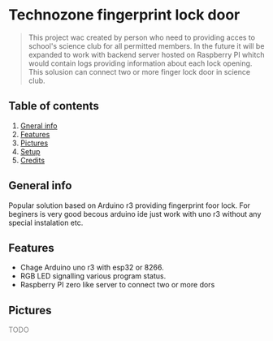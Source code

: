 # Technozone fingerprint lock door 

>This project wac created by person who need to providing acces to school's science club for all permitted members. In the future it will be expanded to work with backend server hosted on Raspberry PI whitch would contain logs providing information about each lock opening. This solusion can connect two or more finger lock door in science club. 

## Table of contents 
1. [Gneral info](#general-info) 
2. [Features](#features) 
3. [Pictures](#pictures) 
4. [Setup](#setup)   <!-- to:do in feature is do a good setup section -->
5. [Credits](#credits) 


## General info
Popular solution based on Arduino r3 providing fingerprint foor lock. For beginers is very good becous arduino ide just work with uno r3 without any special instalation etc.  


## Features
* Chage Arduino uno r3 with esp32 or 8266. 
* RGB LED signalling various program status. 
* Raspberry PI zero like server to connect two or more dors 


## Pictures <!-- do a good looking pictures if i actualy done -->
<span style="color: gray"> TODO </span>

[general-info]: https://github.com/SciMon183/technozone_fingerprint#general-info